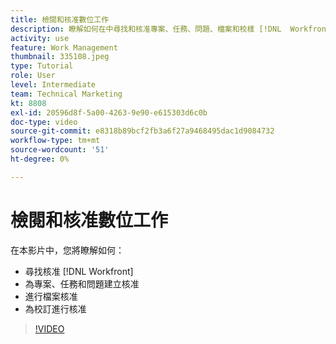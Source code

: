 ```yaml
---
title: 檢閱和核准數位工作
description: 瞭解如何在中尋找和核准專案、任務、問題、檔案和校樣 [!DNL  Workfront].
activity: use
feature: Work Management
thumbnail: 335108.jpeg
type: Tutorial
role: User
level: Intermediate
team: Technical Marketing
kt: 8808
exl-id: 20596d8f-5a00-4263-9e90-e615303d6c0b
doc-type: video
source-git-commit: e8318b89bcf2fb3a6f27a9468495dac1d9084732
workflow-type: tm+mt
source-wordcount: '51'
ht-degree: 0%

---
```


# 檢閱和核准數位工作

在本影片中，您將瞭解如何：

* 尋找核准 [!DNL  Workfront]
* 為專案、任務和問題建立核准
* 進行檔案核准
* 為校訂進行核准

>[!VIDEO](https://video.tv.adobe.com/v/335108/?quality=12&learn=on)

<!---
learn more URLS
Approving work
Home area for Reviewers
Guides
Home overview for Reviewers
Issue page overview
--->
